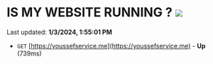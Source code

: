 # IS MY WEBSITE RUNNING ? [![](https://img.shields.io/static/v1?label=Sponsor&message=%E2%9D%A4&logo=GitHub&color=%23fe8e86)](https://github.com/sponsors/<username>)

Last updated: **1/3/2024, 1:55:01 PM**

- `GET` [https://youssefservice.me](https://youssefservice.me) - **Up** (739ms)
